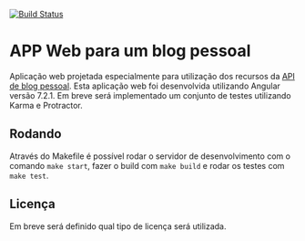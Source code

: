 [![Build Status](http://13.58.51.172:8085/buildStatus/icon?job=blog-app)](http://13.58.51.172:8085/job/blog-app/)

# APP Web para um blog pessoal

Aplicação web projetada especialmente para utilização dos recursos da [API de blog pessoal](https://github.com/jovanibrasil/blog-api). Esta 
aplicação web foi desenvolvida utilizando Angular versão 7.2.1. Em breve será implementado um conjunto de testes utilizando Karma e Protractor.

## Rodando

Através do Makefile é possível rodar o servidor de desenvolvimento com o comando `make start`, fazer o build com `make build` e rodar os testes 
com `make test`.

## Licença

Em breve será definido qual tipo de licença será utilizada.
